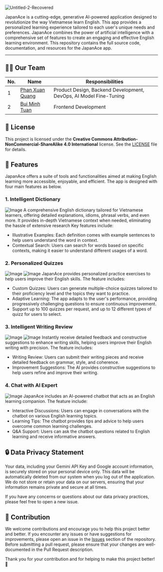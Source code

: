 ![Untitled-2-Recovered](https://github.com/user-attachments/assets/9b2c68a8-0ba2-4655-9c7f-3ce227c8eb86)

JapanAce is a cutting-edge, generative AI-powered application designed to revolutionize the way Vietnamese learn English. This app provides a personalized learning experience tailored to each user's unique needs and preferences. JapanAce combines the power of artificial intelligence with a comprehensive set of features to create an engaging and effective English learning environment. This repository contains the full source code, documentation, and resources for the JapanAce app.
____________________________

## :raising_hand_man: Our Team
| No. | Name | Responsibilities |
| --- | --- | --- |
| 1 | [Phan Xuan Quang](https://github.com/phanxuanquang "Phan Xuân Quang") | Product Design, Backend Development, DevOps, AI Model Fine-Tuning|
| 2 | [Bui Minh Tuan](https://github.com/tuan20520342 "Bùi Minh Tuấn") | Frontend Development |

## :triangular_flag_on_post: License

This project is licensed under the **Creative Commons Attribution-NonCommercial-ShareAlike 4.0 International** license. See the [LICENSE](./LICENSE) file for details.

## :rotating_light: Features
JapanAce offers a suite of tools and functionalities aimed at making English learning more accessible, enjoyable, and efficient. The app is designed with four main features as below.

### 1. Intelligent Dictionary
![Image](https://i.imgur.com/31vNBVJ.png)
A comprehensive English dictionary tailored for Vietnamese learners, offering detailed explanations, idioms, phrasal verbs, and even more. It provides in-depth Vietnamese context when needed, eliminating the hassle of extensive research Key features include:
- Illustrative Examples: Each definition comes with example sentences to help users understand the word in context.
- Contextual Search: Users can search for words based on specific contexts, making it easier to understand different usages of a word.

### 2. Personalized Quizzes
![Image](https://i.imgur.com/urR5QGz.png)
![Image](https://i.imgur.com/yLNRIHS.png)
JapanAce provides personalized practice exercises to help users improve their English skills. The feature includes:
- Custom Quizzes: Users can generate multiple-choice quizzes tailored to their proficiency level and the topics they want to practice.
- Adaptive Learning: The app adapts to the user's performance, providing progressively challenging questions to ensure continuous improvement.
- Support up to 100 quizzes per request, and up to 12 different types of quizz for users to select.

### 3. Intelligent Writing Review
![Image](https://i.imgur.com/WUGGkDD.png)
![Image](https://i.imgur.com/wYxijYI.png)
Instantly receive detailed feedback and constructive suggestions to enhance writing skills, helping users improve their English writing with precision. The feature includes:
- Writing Review: Users can submit their writing pieces and receive detailed feedback on grammar, style, and coherence.
- Improvement Suggestions: The AI provides constructive suggestions to help users refine and improve their writing.

### 4. Chat with AI Expert
![Image](https://i.imgur.com/3QV8pZG.png)
JapanAce includes an AI-powered chatbot that acts as an English learning companion. The feature include:
- Interactive Discussions: Users can engage in conversations with the chatbot on various English learning topics.
- Learning Tips: The chatbot provides tips and advice to help users overcome common learning challenges.
- Q&A Support: Users can ask the chatbot questions related to English learning and receive informative answers.
  
## :lock: Data Privacy Statement
Your data, including your Gemini API Key and Google account information, is securely stored on your personal device only. This data will be automatically deleted from our system when you log out of the application. We do not store or retain your data on our servers, ensuring that your information remains private and secure at all times.

If you have any concerns or questions about our data privacy practices, please feel free to open a new issue.

## :open_hands: Contribution
We welcome contributions and encourage you to help this project better and better. If you encounter any issues or have suggestions for improvements, please open an issue in the [Issues](https://github.com/phanxuanquang/JapanAce/issues) section of the repository.
Before submitting a pull request, please ensure that your changes are well-documented in the Pull Request description.

Thank you for your contribution and for helping to make this project better! :tada:


